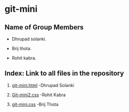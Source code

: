 # git-mini
## Name of Group Members

- Dhrupad solanki.

- Brij thota. 

- Rohit kabra. 

## Index: Link to all files in the repository

1. [git-mini.html](https://github.com/dhrupad09/git-mini/blob/master/git-mini.html) -Dhrupad Solanki        

2. [Git-mini2.css](https://github.com/rohitkabra13/git-mini/blob/patch-3/git-mini2.css) -Rohit Kabra

3. [git-mini.css](https://github.com/dhrupad09/git-mini/blob/master/git-mini.css) -Brij Thota



